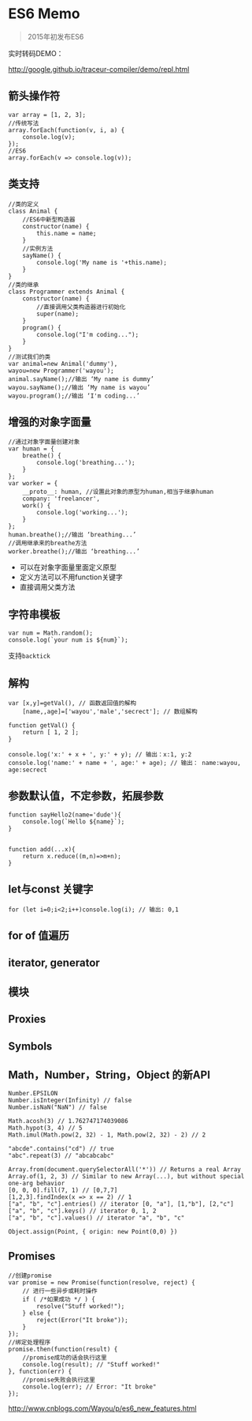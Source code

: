 # ES6 Memo

> 2015年初发布ES6


实时转码DEMO：

http://google.github.io/traceur-compiler/demo/repl.html




## 箭头操作符

    var array = [1, 2, 3];
    //传统写法
    array.forEach(function(v, i, a) {
        console.log(v);
    });
    //ES6
    array.forEach(v => console.log(v));




## 类支持

    //类的定义
    class Animal {
        //ES6中新型构造器
        constructor(name) {
            this.name = name;
        }
        //实例方法
        sayName() {
            console.log('My name is '+this.name);
        }
    }
    //类的继承
    class Programmer extends Animal {
        constructor(name) {
            //直接调用父类构造器进行初始化
            super(name);
        }
        program() {
            console.log("I'm coding...");
        }
    }
    //测试我们的类
    var animal=new Animal('dummy'),
    wayou=new Programmer('wayou');
    animal.sayName();//输出 ‘My name is dummy’
    wayou.sayName();//输出 ‘My name is wayou’
    wayou.program();//输出 ‘I'm coding...’




## 增强的对象字面量


    //通过对象字面量创建对象
    var human = {
        breathe() {
            console.log('breathing...');
        }
    };
    var worker = {
        __proto__: human, //设置此对象的原型为human,相当于继承human
        company: 'freelancer',
        work() {
            console.log('working...');
        }
    };
    human.breathe();//输出 ‘breathing...’
    //调用继承来的breathe方法
    worker.breathe();//输出 ‘breathing...’


* 可以在对象字面量里面定义原型
* 定义方法可以不用function关键字
* 直接调用父类方法



## 字符串模板

    var num = Math.random();
    console.log(`your num is ${num}`);

支持`backtick`



## 解构

    var [x,y]=getVal(), // 函数返回值的解构
        [name,,age]=['wayou','male','secrect']; // 数组解构

    function getVal() {
        return [ 1, 2 ];
    }

    console.log('x:' + x + ', y:' + y); // 输出：x:1, y:2 
    console.log('name:' + name + ', age:' + age); // 输出： name:wayou, age:secrect 





## 参数默认值，不定参数，拓展参数

    function sayHello2(name='dude'){
        console.log(`Hello ${name}`);
    }


    function add(...x){
        return x.reduce((m,n)=>m+n);
    }


## let与const 关键字

    for (let i=0;i<2;i++)console.log(i); // 输出: 0,1





## for of 值遍历

## iterator, generator


## 模块


## Proxies


## Symbols

    


## Math，Number，String，Object 的新API

    Number.EPSILON
    Number.isInteger(Infinity) // false
    Number.isNaN("NaN") // false

    Math.acosh(3) // 1.762747174039086
    Math.hypot(3, 4) // 5
    Math.imul(Math.pow(2, 32) - 1, Math.pow(2, 32) - 2) // 2

    "abcde".contains("cd") // true
    "abc".repeat(3) // "abcabcabc"

    Array.from(document.querySelectorAll('*')) // Returns a real Array
    Array.of(1, 2, 3) // Similar to new Array(...), but without special one-arg behavior
    [0, 0, 0].fill(7, 1) // [0,7,7]
    [1,2,3].findIndex(x => x == 2) // 1
    ["a", "b", "c"].entries() // iterator [0, "a"], [1,"b"], [2,"c"]
    ["a", "b", "c"].keys() // iterator 0, 1, 2
    ["a", "b", "c"].values() // iterator "a", "b", "c"

    Object.assign(Point, { origin: new Point(0,0) }) 




## Promises


    //创建promise
    var promise = new Promise(function(resolve, reject) {
        // 进行一些异步或耗时操作
        if ( /*如果成功 */ ) {
            resolve("Stuff worked!");
        } else {
            reject(Error("It broke"));
        }
    });
    //绑定处理程序
    promise.then(function(result) {
        //promise成功的话会执行这里
        console.log(result); // "Stuff worked!"
    }, function(err) {
        //promise失败会执行这里
        console.log(err); // Error: "It broke"
    });


http://www.cnblogs.com/Wayou/p/es6_new_features.html

